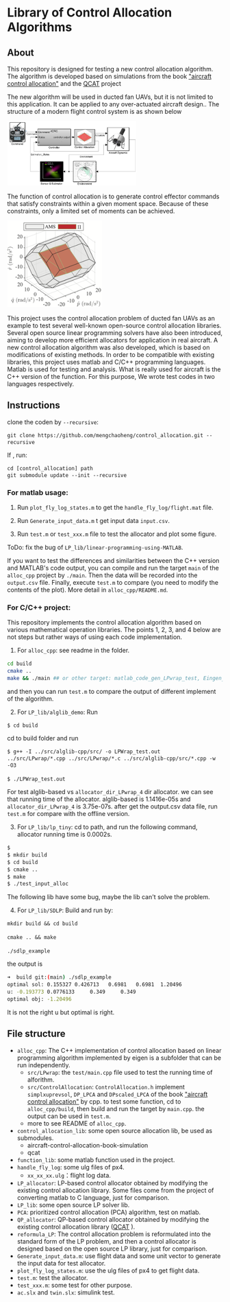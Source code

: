 # Library of Control Allocation Algorithms
## About
This repository is designed for testing a new control allocation algorithm. The algorithm is developed based on simulations from the book ["aircraft control allocation"](https://github.com/mengchaoheng/aircraft-control-allocation) and the [QCAT](https://github.com/mengchaoheng/qcat) project


The new algorithm will be used in ducted fan UAVs, but it is not limited to this application. It can be applied to any over-actuated aircraft design.. The structure of a modern flight control system is as shown below

<img src="./system.png" width="60%" height="60%" />

The function of control allocation is to generate control effector commands that satisfy constraints within a given moment space. Because of these constraints, only a limited set of moments can be achieved.

<img src="./Fig2.png" width="44%" />

This project uses the control allocation problem of ducted fan UAVs as an example to test several well-known open-source control allocation libraries. Several open source linear programming solvers have also been introduced, aiming to develop more efficient allocators for application in real aircraft. A new control allocation algorithm was also developed, which is based on modifications of existing methods. In order to be compatible with existing libraries, this project uses matlab and C/C++ programming languages. Matlab is used for testing and analysis. What is really used for aircraft is the C++ version of the function. For this purpose, We wrote test codes in two languages respectively.


## Instructions
clone the coden by `--recursive`:
```
git clone https://github.com/mengchaoheng/control_allocation.git --recursive
```
If , run:
```
cd [control_allocation] path
git submodule update --init --recursive
```
### For matlab usage:
1. Run `plot_fly_log_states.m` to get the `handle_fly_log/flight.mat` file.

2. Run `Generate_input_data.m` t get input data `input.csv`.

3. Run `test.m` or `test_xxx.m` file to test the allocator and plot some figure.

ToDo: fix the bug of `LP_lib/linear-programming-using-MATLAB`.

If you want to test the differences and similarities between the C++ version and MATLAB's code output, you can compile and run the target `main` of the `alloc_cpp` project by `./main`. Then the data will be recorded into the `output.csv` file. Finally, execute `test.m` to compare (you need to modify the contents of the plot). More detail in `alloc_cpp/README.md`.

### For C/C++ project:
This repository implements the control allocation algorithm based on various mathematical operation libraries. The points 1, 2, 3, and 4 below are not steps but rather ways of using each code implementation.

1. For `alloc_cpp`: see readme in the folder.

```sh
cd build
cmake ..
make && ./main ## or other target: matlab_code_gen_LPwrap_test, Eingen_based_simplex, alglib_based_minlp_basic.
```
and then you can run `test.m` to compare the output of different implement of the algorithm.

2. For `LP_lib/alglib_demo`: Run
```Console
$ cd build
```
cd to build folder and run 
```Console
$ g++ -I ../src/alglib-cpp/src/ -o LPWrap_test.out  ../src/LPwrap/*.cpp ../src/LPwrap/*.c ../src/alglib-cpp/src/*.cpp -w  -O3

$ ./LPWrap_test.out
```
For test alglib-based vs `allocator_dir_LPwrap_4` dir allocator. we can see that running time of the allocator. alglib-based is 1.1416e-05s and `allocator_dir_LPwrap_4` is 3.75e-07s. after get the output.csv data file, run `test.m` for compare with the offline version.

3. For `LP_lib/lp_tiny`: cd to path, and run the following command, allocator running time is 0.0002s. 
```sh
$ 
$ mkdir build
$ cd build
$ cmake ..
$ make
$ ./test_input_alloc
```
The following lib have some bug, maybe the lib can't solve the problem. 

4. For `LP_lib/SDLP`: Build and run by:
```Console
mkdir build && cd build

cmake .. && make

./sdlp_example 
```
the output is 
```sh
➜  build git:(main) ./sdlp_example 
optimal sol: 0.155327 0.426713   0.6981   0.6981  1.20496
u: -0.193773 0.0776133     0.349     0.349
optimal obj: -1.20496
```
It is not the right u but optimal is right.



## File structure 

- `alloc_cpp`: The C++ implementation of control allocation based on linear programming algorithm implemented by eigen is a subfolder that can be run independently.
  - `src/LPwrap`: the `test/main.cpp` file used to test the running time of alforithm.
  - `src/ControlAllocation`: `ControlAllocation.h` implement `simplxuprevsol`, `DP_LPCA` and `DPscaled_LPCA` of the book ["aircraft control allocation"](https://github.com/mengchaoheng/aircraft-control-allocation) by cpp. to test some function, cd to `alloc_cpp/build`, then build and run the target by `main.cpp`. the output can be used in `test.m`.
  - more to see README of `alloc_cpp`.
- `control_allocation_lib`: some open source allocation lib, be used as submodules.
  - aircraft-control-allocation-book-simulation
  - qcat
- `function_lib`: some matlab function used in the project.
- `handle_fly_log`: some ulg files of px4.
  - `xx_xx_xx.ulg`：flight log data.
- `LP_allocator`: LP-based control allocator obtained by modifying the existing control allocation library. Some files come from the project of converting matlab to C language, just for comparison.
- `LP_lib`: some open source LP solver lib.
- `PCA`: prioritized control allocation (PCA) algorithm, test on matlab.
- `QP_allocator`: QP-based control allocator obtained by modifying the existing control allocation library ([QCAT](https://github.com/mengchaoheng/qcat) ).
- `reformula_LP`: The control allocation problem is reformulated into the standard form of the LP problem, and then a control allocator is designed based on the open source LP library, just for comparison.
- `Generate_input_data.m`: use flight data and some unit vector to generate the input data for test allocator. 
- `plot_fly_log_states.m`: use the ulg files of px4 to get flight data.
- `test.m`: test the allocator.
- `test_xxx.m`: some test for other purpose.
- `ac.slx` and `twin.slx`: simulink test.
